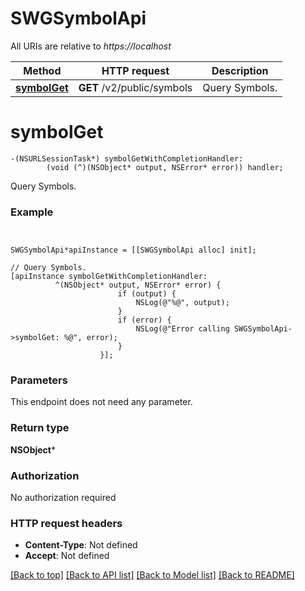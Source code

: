 # SWGSymbolApi

All URIs are relative to *https://localhost*

Method | HTTP request | Description
------------- | ------------- | -------------
[**symbolGet**](SWGSymbolApi.md#symbolget) | **GET** /v2/public/symbols | Query Symbols.


# **symbolGet**
```objc
-(NSURLSessionTask*) symbolGetWithCompletionHandler: 
        (void (^)(NSObject* output, NSError* error)) handler;
```

Query Symbols.

### Example 
```objc


SWGSymbolApi*apiInstance = [[SWGSymbolApi alloc] init];

// Query Symbols.
[apiInstance symbolGetWithCompletionHandler: 
          ^(NSObject* output, NSError* error) {
                        if (output) {
                            NSLog(@"%@", output);
                        }
                        if (error) {
                            NSLog(@"Error calling SWGSymbolApi->symbolGet: %@", error);
                        }
                    }];
```

### Parameters
This endpoint does not need any parameter.

### Return type

**NSObject***

### Authorization

No authorization required

### HTTP request headers

 - **Content-Type**: Not defined
 - **Accept**: Not defined

[[Back to top]](#) [[Back to API list]](../README.md#documentation-for-api-endpoints) [[Back to Model list]](../README.md#documentation-for-models) [[Back to README]](../README.md)

